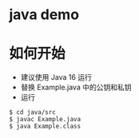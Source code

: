 java demo
===========
# 如何开始
- 建议使用 Java 16 运行
- 替换 Example.java  中的公钥和私钥
- 运行
```
$ cd java/src
$ javac Example.java 
$ java Example.class 
```
